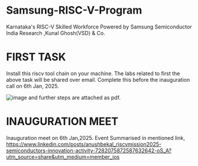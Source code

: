 # Samsung-RISC-V-Program
Karnataka's RISC-V Skilled Workforce Powered by Samsung Semiconductor India Research ,Kunal Ghosh(VSD) &amp; Co.

# FIRST TASK 
 Install this riscv tool chain on your machine. The labs related to first the above task will be shared over email. Complete this before the inauguration call on 6th Jan, 2025.

![image](https://github.com/user-attachments/assets/14a488f3-d020-40d0-9284-a7e524d1ad50)
 and further steps are attached as pdf.

 #  INAUGURATION MEET
Inauguration meet on 6th Jan,2025.
Event Summarised in mentioned link,
https://www.linkedin.com/posts/anushbekal_riscvmission2025-semiconductors-innovation-activity-7282075872587632642-oS_A?utm_source=share&utm_medium=member_ios

